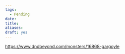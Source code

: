 ```yaml
---
tags:
  - Pending
date: 
title: 
aliases: 
draft: yes
---
```

https://www.dndbeyond.com/monsters/16868-gargoyle